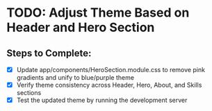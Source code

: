# TODO: Adjust Theme Based on Header and Hero Section

## Steps to Complete:
- [x] Update app/components/HeroSection.module.css to remove pink gradients and unify to blue/purple theme
- [x] Verify theme consistency across Header, Hero, About, and Skills sections
- [x] Test the updated theme by running the development server

